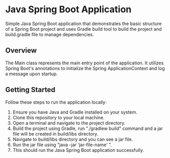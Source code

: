 # Java Spring Boot Application
Simple Java Spring Boot application that demonstrates the basic structure of a Spring Boot project and uses Gradle build tool to build the project and build.gradle file to manage dependencies.

## Overview
The Main class represents the main entry point of the application. It utilizes Spring Boot's annotations to initialize the Spring ApplicationContext and log a message upon startup.

## Getting Started
Follow these steps to run the application locally:

1. Ensure you have Java and Gradle installed on your system.
2. Clone this repository to your local machine.
3. Open a terminal and navigate to the project directory.
4. Build the project using Gradle, run "./gradlew build" command and a jar file will be created in build/libs directory.
5. Navigate to build/libs directory and you can see a jar file.
6. Run the jar file using "java -jar 'jar-file-name' ".
7. This should run the Java Spring Boot application successfully.
